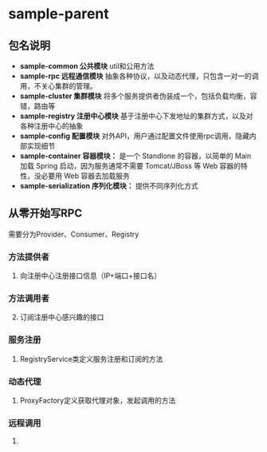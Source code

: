 # sample-parent
## 包名说明
* **sample-common 公共模块** util和公用方法
* **sample-rpc 远程通信模块** 抽象各种协议，以及动态代理，只包含一对一的调用，不关心集群的管理。
* **sample-cluster 集群模块** 将多个服务提供者伪装成一个，包括负载均衡，容错，路由等
* **sample-registry 注册中心模块** 基于注册中心下发地址的集群方式，以及对各种注册中心的抽象
* **sample-config 配置模块** 对外API，用户通过配置文件使用rpc调用，隐藏内部实现细节
* **sample-container 容器模块：** 是一个 Standlone 的容器，以简单的 Main 加载 Spring 启动，因为服务通常不需要 Tomcat/JBoss 等 Web 容器的特性，没必要用 Web 容器去加载服务
* **sample-serialization 序列化模块：** 提供不同序列化方式
## 从零开始写RPC
需要分为Provider、Consumer、Registry
### 方法提供者
1. 向注册中心注册接口信息（IP+端口+接口名）
### 方法调用者
2. 订阅注册中心感兴趣的接口
### 服务注册
1. RegistryService类定义服务注册和订阅的方法
### 动态代理
1. ProxyFactory定义获取代理对象，发起调用的方法
### 远程调用
1. 



